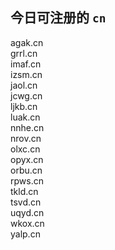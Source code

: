 
## 今日可注册的 `cn`
>
agak.cn   
grrl.cn   
imaf.cn   
izsm.cn   
jaol.cn   
jcwg.cn   
ljkb.cn   
luak.cn   
nnhe.cn   
nrov.cn   
olxc.cn   
opyx.cn   
orbu.cn   
rpws.cn   
tkld.cn   
tsvd.cn   
uqyd.cn   
wkox.cn   
yalp.cn   


